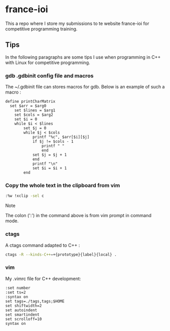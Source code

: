# france-ioi
This a repo where I store my submissions to te website france-ioi for competitive programming training.

## Tips
In the following paragraphs are some tips I use when programming in C++ with Linux for competitive programming.
### gdb .gdbinit config file and macros
The ~/.gdbinit file can stores macros for gdb. Below is an example of such a macro :
```gdbinit
define printCharMatrix 
  set $arr = $arg0
	set $lines = $arg1
	set $cols = $arg2
	set $i = 0
	while $i < $lines
		set $j = 0
		while $j < $cols
			printf "%c", $arr[$i][$j]
			if $j != $cols - 1
				printf " "
				end
			set $j = $j + 1
			end
			printf "\n"
			set $i = $i + 1
		end
```

### Copy the whole text in the clipboard from vim
```bash
:%w !xclip -sel c
```
> [!NOTE]
> The colon (':') in the command above is from vim prompt in command mode.

### ctags
A ctags command adapted to C++ :
```bash
ctags -R --kinds-C++=+{prototype}{label}{local} .
```

### vim
My .vimrc file for C++ development:
```vimrc
:set number
:set ts=2
:syntax on
set tags=./tags,tags;$HOME
set shiftwidth=2   
set autoindent    
set smartindent   
set scrolloff=10   
syntax on 

```
